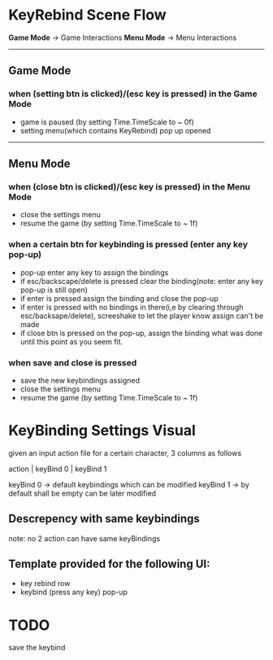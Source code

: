 # KeyRebind Scene Flow

**Game Mode** -> Game Interactions
**Menu Mode** -> Menu Interactions

----
## Game Mode

### when (setting btn is clicked)/(esc key is pressed) in the **Game Mode**
- game is paused (by setting Time.TimeScale to ~ 0f)
- setting menu(which contains KeyRebind) pop up opened

----
## Menu Mode
### when (close btn is clicked)/(esc key is pressed) in the **Menu Mode**
- close the settings menu
- resume the game (by setting Time.TimeScale to ~ 1f)

### when a certain btn for keybinding is pressed (enter any key pop-up)
- pop-up enter any key to assign the bindings
- if esc/backscape/delete is pressed clear the binding(note: enter any key pop-up is still open)
- if enter is pressed assign the binding and close the pop-up
- if enter is pressed with no bindings in there(i,e by clearing through esc/backsape/delete), screeshake to let the player know assign can't be made
- if close btn is pressed on the pop-up, assign the binding what was done until this point as you seem fit.

### when save and close is pressed
- save the new keybindings assigned
- close the settings menu
- resume the game (by setting Time.TimeScale to ~ 1f)

# KeyBinding Settings Visual

given an input action file for a certain character,
3 columns as follows

action | keyBind 0 | keyBind 1

keyBind 0 -> default keybindings which can be modified
keyBind 1 -> by default shall be empty can be later modified

## Descrepency with same keybindings
note: no 2 action can have same keyBindings

## Template provided for the following UI:
- key rebind row
- keybind (press any key) pop-up


# TODO
save the keybind 
